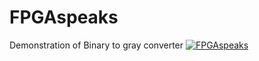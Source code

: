 # FPGAspeaks
Demonstration of Binary to gray converter
[![FPGAspeaks](https://img.youtube.com/vi/https://youtu.be/ARK0nYrJ3lc?si=W8Ub5MytuHwUZfei/0.jpg)](https://www.youtube.com/watch?v=https://youtu.be/ARK0nYrJ3lc?si=W8Ub5MytuHwUZfei)
